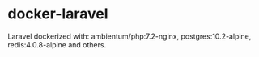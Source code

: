 # docker-laravel
Laravel dockerized with: ambientum/php:7.2-nginx, postgres:10.2-alpine, redis:4.0.8-alpine and others.
